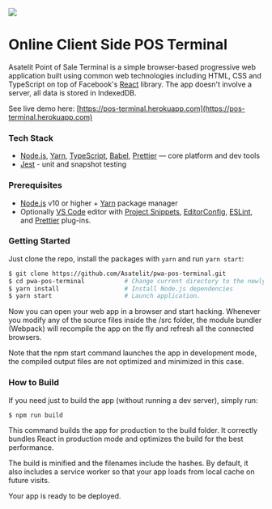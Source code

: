 ![](https://raw.githubusercontent.com/asatelit/pwa-pos-terminal/master/doc/images/preview.jpg)

# Online Client Side POS Terminal

Asatelit Point of Sale Terminal is a simple browser-based progressive web application built using common web technologies including HTML, CSS and TypeScript on top of Facebook's [React][react] library. The app doesn't involve a server, all data is stored in IndexedDB.

See live demo here: [https://pos-terminal.herokuapp.com](https://pos-terminal.herokuapp.com)

### Tech Stack

* [Node.js][node], [Yarn][yarn], [TypeScript][ts], [Babel][babel], [Prettier][prettier] — core platform and dev tools
* [Jest][jest] - unit and snapshot testing

### Prerequisites

* [Node.js][node] v10 or higher + [Yarn][yarn] package manager
* Optionally [VS Code][code] editor with [Project Snippets][vcsnippets],
  [EditorConfig][vceditconfig], [ESLint][vceslint], and [Prettier][vcprettier]
  plug-ins.

### Getting Started

Just clone the repo, install the packages with `yarn` and run `yarn start`:

```bash
$ git clone https://github.com/Asatelit/pwa-pos-terminal.git
$ cd pwa-pos-terminal           # Change current directory to the newly created one
$ yarn install                  # Install Node.js dependencies
$ yarn start                    # Launch application.
```

Now you can open your web app in a browser and start hacking.
Whenever you modify any of the source files inside the /src folder, the module bundler (Webpack)
will recompile the app on the fly and refresh all the connected browsers.

Note that the npm start command launches the app in development mode, the compiled output files are not optimized
and minimized in this case.

### How to Build

If you need just to build the app (without running a dev server), simply run:

```shell
$ npm run build
```

This command builds the app for production to the build folder.
It correctly bundles React in production mode and optimizes the build for the best performance.

The build is minified and the filenames include the hashes.
By default, it also includes a service worker so that your app loads from local cache on future visits.

Your app is ready to be deployed.

[node]: https://nodejs.org
[react]: https://github.com/facebook/react
[ts]: https://typescriptlang.org/
[babel]: http://babeljs.io/
[prettier]: https://prettier.io/
[yarn]: https://yarnpkg.com
[code]: https://code.visualstudio.com/
[vcsnippets]: https://marketplace.visualstudio.com/items?itemName=rebornix.project-snippets
[vceditconfig]: https://marketplace.visualstudio.com/items?itemName=EditorConfig.EditorConfig
[vceslint]: https://marketplace.visualstudio.com/items?itemName=dbaeumer.vscode-eslint
[vcprettier]: https://marketplace.visualstudio.com/items?itemName=esbenp.prettier-vscode
[jest]: http://facebook.github.io/jest/
